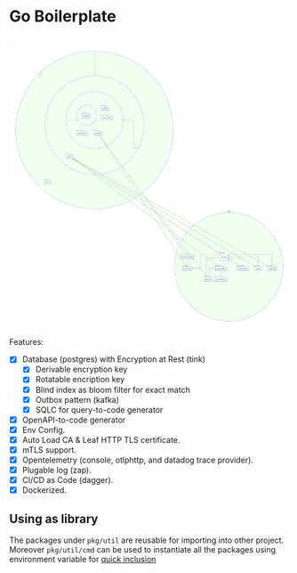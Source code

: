# Go Boilerplate

![Package Dependency](./diagram.svg)

Features:

- [x] Database (postgres) with Encryption at Rest (tink)
  - [x] Derivable encryption key
  - [x] Rotatable encription key
  - [x] Blind index as bloom filter for exact match
  - [x] Outbox pattern (kafka)
  - [x] SQLC for query-to-code generator
- [x] OpenAPI-to-code generator
- [x] Env Config.
- [x] Auto Load CA & Leaf HTTP TLS certificate.
- [x] mTLS support.
- [x] Opentelemetry (console, otlphttp, and datadog trace provider).
- [x] Plugable log (zap).
- [x] CI/CD as Code (dagger).
- [x] Dockerized.

## Using as library

The packages under `pkg/util` are reusable for importing into other project. Moreover `pkg/util/cmd` can be used to instantiate all the packages using environment variable for [quick inclusion](./pkg/cmd/cmd.go#L117-135)

